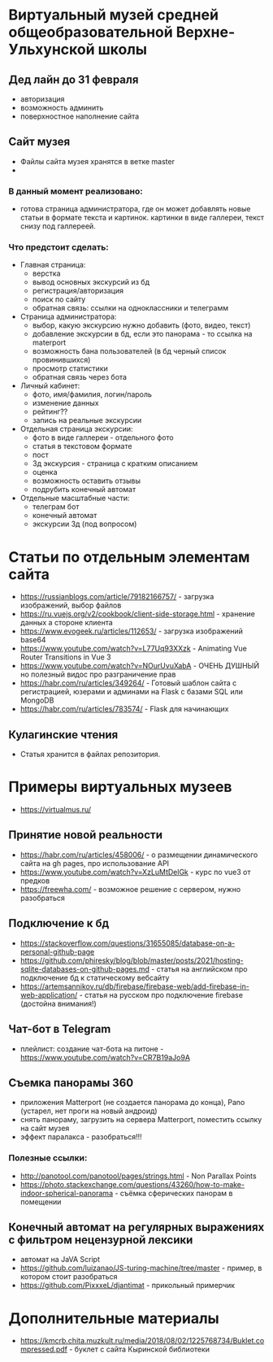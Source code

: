 # Виртуальный музей средней общеобразовательной Верхне-Ульхунской школы

## Дед лайн до 31 февраля
- авторизация
- возможность админить
- поверхностное наполнение сайта

## Сайт музея
- Файлы сайта музея хранятся в ветке master
- 
### В данный момент реализовано:
- готова страница администратора, где он может добавлять новые статьи в формате текста и картинок. картинки в виде галлереи, текст снизу под галлереей.
### Что предстоит сделать:
- Главная страница:
    - верстка
    - вывод основных экскурсий из бд
    - регистрация/авторизация
    - поиск по сайту
    - обратная связь: ссылки на одноклассники и телеграмм
- Страница администратора:
    - выбор, какую экскурсию нужно добавить (фото, видео, текст)
    - добавление экскурсии в бд, если это панорама - то ссылка на materport
    - возможность бана пользователей (в бд черный список провинившихся)
    - просмотр статистики
    - обратная связь через бота
- Личный кабинет:
    - фото, имя/фамилия, логин/пароль
    - изменение данных
    - рейтинг??
    - запись на реальные экскурсии
- Отдельная страница экскурсии:
    - фото в виде галлереи - отдельного фото
    - статья в текстовом формате
    - пост
    - 3д экскурсия - страница с кратким описанием
    - оценка
    - возможность оставить отзывы
    - подрубить конечный автомат
- Отдельные масштабные части:
    - телеграм бот
    - конечный автомат
    - экскурсии 3д (под вопросом)

 # Статьи по отдельным элементам сайта
 - https://russianblogs.com/article/79182166757/ - загрузка изображений, выбор файлов
 - https://ru.vuejs.org/v2/cookbook/client-side-storage.html - хранение данных а стороне клиента
 - https://www.evogeek.ru/articles/112653/ - загрузка изображений base64
 - https://www.youtube.com/watch?v=L77Uq93XXzk - Animating Vue Router Transitions in Vue 3
 - https://www.youtube.com/watch?v=NOurUvuXabA - ОЧЕНЬ ДУШНЫЙ но полезный видос про разграничение прав
 - https://habr.com/ru/articles/349264/ - Готовый шаблон сайта с регистрацией, юзерами и админами на Flask с базами SQL или MongoDB
 - https://habr.com/ru/articles/783574/ - Flask для начинающих
  

## Кулагинские чтения
- Статья хранится в файлах репозитория.

# Примеры виртуальных музеев
- https://virtualmus.ru/

## Принятие новой реальности
- https://habr.com/ru/articles/458006/ - о размещении динамического сайта на gh pages, про использование  API
- https://www.youtube.com/watch?v=XzLuMtDelGk - курс по vue3 от предков
- https://freewha.com/ - возможное решение с сервером, нужно разобраться

## Подключение к бд
- https://stackoverflow.com/questions/31655085/database-on-a-personal-github-page
- https://github.com/phiresky/blog/blob/master/posts/2021/hosting-sqlite-databases-on-github-pages.md - статья на английском про подключение бд к статическому вебсайту
- https://artemsannikov.ru/db/firebase/firebase-web/add-firebase-in-web-application/ - статья на русском про подключение firebase (достойна внимания!)

## Чат-бот в Telegram
- плейлист: создание чат-бота на питоне - https://www.youtube.com/watch?v=CR7B19aJo9A

## Съемка панорамы 360
- приложения Matterport (не создается панорама до конца), Pano (устарел, нет проги на новый андроид)
- снять панораму, загрузить на сервера Matterport, поместить ссылку на сайт музея
- эффект паралакса - разобраться!!!

### Полезные ссылки:
- http://panotool.com/panotool/pages/strings.html - Non Parallax Points
- https://photo.stackexchange.com/questions/43260/how-to-make-indoor-spherical-panorama - съёмка сферических панорам в помещении

## Конечный автомат на регулярных выражениях с фильтром нецензурной лексики
- автомат на JaVA Script
- https://github.com/luizanao/JS-turing-machine/tree/master - пример, в котором стоит разобраться
- https://github.com/PixxxeL/djantimat - прикольный примерчик

# Дополнительные материалы
- https://kmcrb.chita.muzkult.ru/media/2018/08/02/1225768734/Buklet.compressed.pdf - буклет с сайта Кыринской библиотеки
